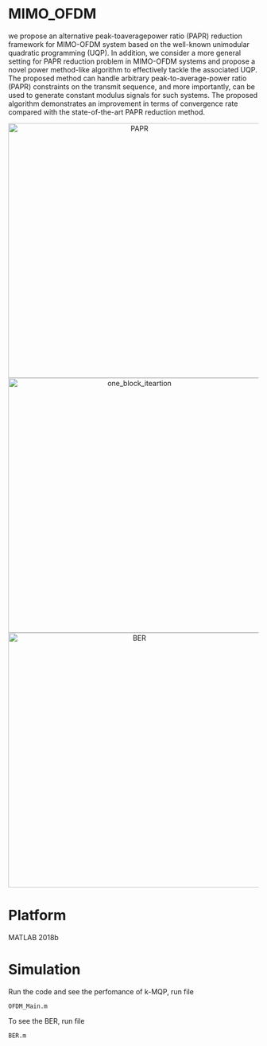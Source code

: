 # MIMO_OFDM
we propose an alternative peak-toaveragepower ratio (PAPR) reduction framework for MIMO-OFDM
system based on the well-known unimodular quadratic
programming (UQP). In addition, we consider a more general
setting for PAPR reduction problem in MIMO-OFDM systems
and propose a novel power method-like algorithm to effectively
tackle the associated UQP. The proposed method can handle
arbitrary peak-to-average-power ratio (PAPR) constraints on
the transmit sequence, and more importantly, can be used to
generate constant modulus signals for such systems. The proposed
algorithm demonstrates an improvement in terms of convergence
rate compared with the state-of-the-art PAPR reduction method.

<div align=center>
  
<img src="https://github.com/fe1ixxu/MIMO_OFDM/blob/master/pictures/papr_10000.jpg" alt="PAPR" width="512px">
<img src="https://github.com/fe1ixxu/MIMO_OFDM/blob/master/pictures/papr_iteration.jpg" alt="one_block_iteartion" width="512px">
<img src="https://github.com/fe1ixxu/MIMO_OFDM/blob/master/pictures/BER.jpg" alt="BER" width="512px">
</div>

# Platform
MATLAB 2018b

# Simulation
Run the code and see the perfomance of k-MQP, run file

```
OFDM_Main.m
```

To see the BER, run file

```
BER.m
```
